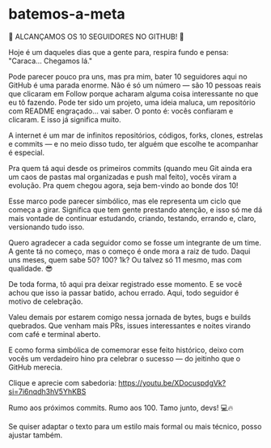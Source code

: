 # batemos-a-meta
🎉 ALCANÇAMOS OS 10 SEGUIDORES NO GITHUB! 🎉

Hoje é um daqueles dias que a gente para, respira fundo e pensa:
"Caraca… Chegamos lá."

Pode parecer pouco pra uns, mas pra mim, bater 10 seguidores aqui no GitHub é uma parada enorme. Não é só um número — são 10 pessoas reais que clicaram em Follow porque acharam alguma coisa interessante no que eu tô fazendo. Pode ter sido um projeto, uma ideia maluca, um repositório com README engraçado… vai saber. O ponto é: vocês confiaram e clicaram. E isso já significa muito.

A internet é um mar de infinitos repositórios, códigos, forks, clones, estrelas e commits — e no meio disso tudo, ter alguém que escolhe te acompanhar é especial.

Pra quem tá aqui desde os primeiros commits (quando meu Git ainda era um caos de pastas mal organizadas e push mal feito), vocês viram a evolução. Pra quem chegou agora, seja bem-vindo ao bonde dos 10!

Esse marco pode parecer simbólico, mas ele representa um ciclo que começa a girar. Significa que tem gente prestando atenção, e isso só me dá mais vontade de continuar estudando, criando, testando, errando e, claro, versionando tudo isso.

Quero agradecer a cada seguidor como se fosse um integrante de um time. A gente tá no começo, mas o começo é onde mora a raiz de tudo. Daqui uns meses, quem sabe 50? 100? 1k? Ou talvez só 11 mesmo, mas com qualidade. 😎

De toda forma, tô aqui pra deixar registrado esse momento.
E se você achou que isso ia passar batido, achou errado.
Aqui, todo seguidor é motivo de celebração.

Valeu demais por estarem comigo nessa jornada de bytes, bugs e builds quebrados.
Que venham mais PRs, issues interessantes e noites virando com café e terminal aberto.

E como forma simbólica de comemorar esse feito histórico, deixo com vocês um verdadeiro hino pra celebrar o sucesso — do jeitinho que o GitHub merecia.

Clique e aprecie com sabedoria:
https://youtu.be/XDocuspdgVk?si=7i6nqdh3hV5YhKBS

Rumo aos próximos commits. Rumo aos 100.
Tamo junto, devs! 💻🔥

Se quiser adaptar o texto para um estilo mais formal ou mais técnico, posso ajustar também.
